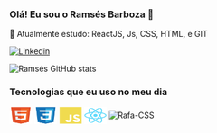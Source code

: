 ### Olá! Eu sou o Ramsés Barboza 👋

🌱 Atualmente estudo: ReactJS, Js, CSS, HTML, e GIT

[![Linkedin](https://img.shields.io/badge/LinkedIn-0077B5?style=for-the-badge&logo=linkedin&logoColor=white)](https://www.linkedin.com/in/ramsés-barboza-5a363a171/)

![Ramsés GitHub stats](https://github-readme-stats.vercel.app/api?username=Ramses0000&show_icons=true&theme=onedark)

### Tecnologias que eu uso no meu dia

<div>
<img align="center" alt="Rafa-HTML" height="30" width="40" src="https://raw.githubusercontent.com/devicons/devicon/master/icons/html5/html5-original.svg">
  <img align="center" alt="Rafa-CSS" height="30" width="40" src="https://raw.githubusercontent.com/devicons/devicon/master/icons/css3/css3-original.svg">
<img align="center" alt="Rama-Js" height="30" width="40" src="https://raw.githubusercontent.com/devicons/devicon/master/icons/javascript/javascript-plain.svg">
<img align="center" alt="Rafa-React" height="30" width="40" src="https://raw.githubusercontent.com/devicons/devicon/master/icons/react/react-original.svg">
<img align="center" alt="Rafa-CSS" height="50" width="150" src="https://img.shields.io/badge/Microsoft_Azure-0089D6?style=for-the-badge&logo=microsoft-azure&logoColor=white">

</div>
